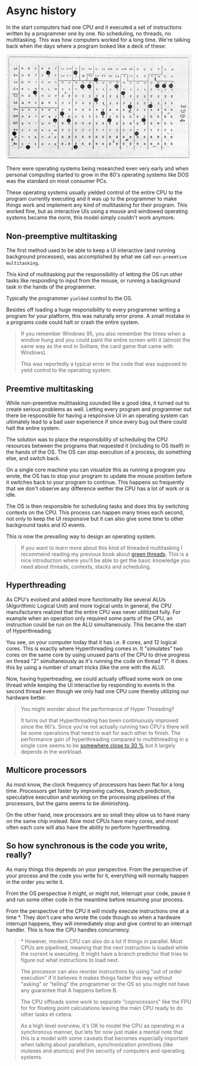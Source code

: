 # Async history

In the start computers had one CPU and it executed a set of instructions written
by a programmer one by one. No scheduling, no threads, no multitasking. This was
how computers worked for a long time. We're talking back when the days where a program
looked like a deck of these:

![Image](./images/punched_card_deck.jpg)

There were operating systems being researched even very early and when personal computing
started to grow in the 80's operating systems like DOS was the standard on most consumer
PCs.

These operating systems usually yielded control of the entire CPU to the program currently executing and it was
up to the programmer to make things work and implement any kind of multitasking
for their program. This worked fine, but as interactive UIs using a mouse and
windowed operating systems became the norm, this model simply couldn't work anymore.

## Non-preemptive multitasking

The first method used to be able to keep a UI interactive (and running background
processes), was accomplished by what we call `non-preemtive multitasking`. 

This kind of multitasking put the responsibility of letting the OS run other tasks like responding to input from the mouse, or running a background task in the hands of the programmer. 

Typically the programmer `yielded` control to the OS.

Besides off loading a huge responsibility to every programmer writing a program
for your platform, this was naturally error prone. A small mistake in a programs code
could halt or crash the entire system. 

>If you remember Windows 95, you also remember the times when a window hung and you could paint the entire screen with it (almost the same way as the end in Solitare, the card game that came with Windows).
>
> This was reportedly a typical error in the code that was supposed to yield control
to the operating system.

## Preemtive multitasking

While non-preemtive multitasking sounded like a good idea, it turned out to
create serious problems as well. Letting every program and programmer out there be responsible for having a responsive UI in an operating system can ultimately lead to a bad user experience if since every bug out there could halt the entire system.

The solution was to place the responsibility of scheduling the CPU resources
between the programs that requested it (including to OS itself) in the hands of
the OS. The OS can stop execution of a process, do something else, and switch back.

On a single core machine you can visualize this as running a program you wrote,
the OS has to stop your program to update the mouse position before it switches back to your
program to continue. This happens so frequently that we don't observe any difference wether the CPU
has a lot of work or is idle.

The OS is then responsible for scheduling tasks and does this by switching contexts on the CPU. This process can happen many times each second, not only to keep the UI responsive but it can also give some time to other background tasks and IO events.

This is now the prevailing way to design an operating system.

> If you want to learn more about this kind of threaded multitasking I recommend reading my previous book about [green threads](https://cfsamson.gitbook.io/green-threads-explained-in-200-lines-of-rust/). This is a nice introduction where you'll be able to get the basic knowledge you need about threads, contexts, stacks and scheduling.

## Hyperthreading

As CPU's evolved and added more functionality like several ALUs (Algorithmic Logical Unit) and more logical units in general, the CPU manufacturers realized that the entire CPU was never utilitized fully. For example when an operation only required some parts of the CPU, an instruction could be run on the ALU simultaneously. This became the start of Hyperthreading.

You see, on your computer today that it has i.e. 6 cores, and 12 logical cores.
This is exactly where Hyperthreading comes in. It "simulates" two cores on the
same core by using unused parts of the CPU to drive progress on thread "2"
simultaneously as it's running the code on thread "1". It does this by using a
number of smart tricks (like the one with the ALU).

Now, having hypertreading, we could actually offload some work on one thread while keeping the UI
interactive by responding to events in the second thread even though we only
had one CPU core thereby utilizing our hardware better.

> You might wonder about the performance of Hyper Threading? 
> 
> It turns out that Hyperthreading has been continuously improved since the 90's.
> Since you're not actually running two CPU's there will be some operations that
> need to wait for each other to finish. The performance gain of hyperthreading
> compared to multithreading in a single core seems to be [somewhere close
> to 30 %](https://en.wikipedia.org/wiki/Hyper-threading#Performance_claims) but
> it largely depends in the workload.

## Multicore processors

As most know, the clock frequency of processors has been flat for a long time.
Processors get faster by improving caches, branch prediction, speculative execution
and working on the processing pipelines of the processors, but the gains seems to
be diminishing.

On the other hand, new processors are so small they allow us to have many on the
same chip instead. Now most CPUs have many cores, and most often each core will also have the ability to perform hyperthreading.

## So how synchronous is the code you write, really?

As many things this depends on your perspective. From the perspective of your process and the code you write for it, everything will normally happen in the order you write it.

From the OS perspective it might, or might not, interrupt your code, pause it
and run some other code in the meantime before resuming your process.

From the perspective of the CPU it will mostly execute instructions one at a time *.
They don't care who wrote the code though so when a hardware interrupt happens,
they will immediately stop and give control to an interrupt handler. This is how
the CPU handles concurrency.


> \* However, modern CPU can also do a lot if things in parallel. Most CPUs are
> pipelined, meaning that the next instruction is loaded while the current is
> executing. It might have a branch predictor that tries to figure out what
> instructions to load next. 
> 
> The processor can also reorder instructions by using
> "out of order execution" if it believes it makes things faster this way without
> "asking" or "telling" the programmer or the OS so you might not have any guarantee that A happens before B. 
> 
> The CPU offloads some work to separate "coprocessors" like the FPU for for floating point calculations leaving the main CPU ready to do other tasks et cetera.
>
> As a high level overview, it's OK to model the CPU as operating in a synchronous
> manner, but lets for now just make a mental note that this is a model with some
> caveats that becomes especially important when talking about parallelism,
> synchronization primitives (like mutexes and atomics) and the security of computers
> and operating systems.
